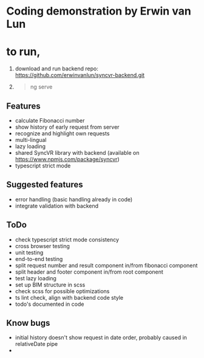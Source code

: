 # Coding demonstration by Erwin van Lun

# to run, 
1. download and run backend repo: https://github.com/erwinvanlun/syncvr-backend.git
2. >ng serve
   
## Features
- calculate Fibonacci number
- show history of early request from server
- recognize and highlight own requests
- multi-lingual 
- lazy loading
- shared SyncVR library with backend (available on https://www.npmjs.com/package/syncvr)
- typescript strict mode

## Suggested features 
- error handling (basic handling already in code)
- integrate validation with backend

## ToDo
- check typescript strict mode consistency
- cross browser testing
- unit testing
- end-to-end testing
- split request number and result component in/from fibonacci component
- split header and footer component in/from root component
- test lazy loading
- set up BIM structure in scss
- check scss for possible optimizations
- ts lint check, align with backend code style
- todo's documented in code

## Know bugs
- initial history doesn't show request in date order, probably caused in relativeDate pipe
- 
